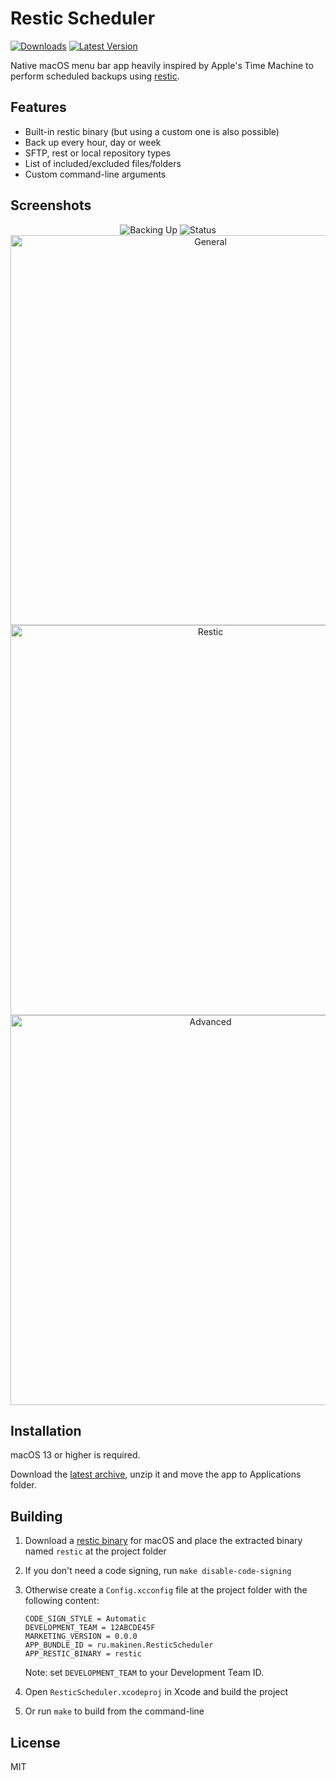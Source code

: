 # Restic Scheduler

[![Downloads](https://img.shields.io/github/downloads/sergeymakinen/ResticScheduler/total)](https://github.com/sergeymakinen/ResticScheduler/releases)
[![Latest Version](https://img.shields.io/github/v/release/sergeymakinen/ResticScheduler)](https://github.com/sergeymakinen/ResticScheduler/releases/latest)

Native macOS menu bar app heavily inspired by Apple's Time Machine to perform scheduled backups using [restic](https://github.com/restic/restic).

## Features

* Built-in restic binary (but using a custom one is also possible)
* Back up every hour, day or week
* SFTP, rest or local repository types
* List of included/excluded files/folders
* Custom command-line arguments

## Screenshots

<p align="center">
  <img alt="Backing Up" src="https://github.com/sergeymakinen/ResticScheduler/assets/983964/2c0da061-5a70-4cf6-a0a3-2b3d7f84e247">
  <img alt="Status" src="https://github.com/sergeymakinen/ResticScheduler/assets/983964/d1fac75f-a9f3-4e73-93cd-2f0392cc2f1e">
  <img width="624" alt="General" src="https://github.com/sergeymakinen/ResticScheduler/assets/983964/4edae23f-dedc-4e2d-b4ef-dedc4ce73585">
  <img width="624" alt="Restic" src="https://github.com/sergeymakinen/ResticScheduler/assets/983964/530433d7-9734-4738-b463-abc4915fc3c9">
  <img width="624" alt="Advanced" src="https://github.com/sergeymakinen/ResticScheduler/assets/983964/0fa108ac-d9cf-4383-8992-97b5bd952db5">
</p>

## Installation

macOS 13 or higher is required.

Download the [latest archive](https://github.com/sergeymakinen/ResticScheduler/releases/latest), unzip it and move the app to Applications folder.

## Building

1. Download a [restic binary](https://github.com/restic/restic/releases/latest) for macOS and place the extracted binary named `restic` at the project folder
2. If you don't need a code signing, run `make disable-code-signing`
3. Otherwise create a `Config.xcconfig` file at the project folder with the following content:

    ```env
    CODE_SIGN_STYLE = Automatic
    DEVELOPMENT_TEAM = 12ABCDE45F
    MARKETING_VERSION = 0.0.0
    APP_BUNDLE_ID = ru.makinen.ResticScheduler
    APP_RESTIC_BINARY = restic
    ```

    Note: set `DEVELOPMENT_TEAM` to your Development Team ID.

4. Open `ResticScheduler.xcodeproj` in Xcode and build the project
5. Or run `make` to build from the command-line

## License

MIT

